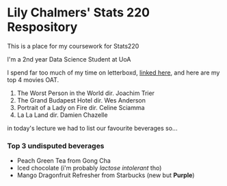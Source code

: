 # Lily Chalmers' Stats 220 Respository
This is a place for my coursework for Stats220 

I'm a 2nd year Data Science Student at UoA

I spend far too much of my time on letterboxd, [linked here](https://letterboxd.com/lgchalmers/), and here are my top 4 movies OAT.

1. The Worst Person in the World dir. Joachim Trier
2. The Grand Budapest Hotel dir. Wes Anderson
3. Portrait of a Lady on Fire dir. Celine Sciamma
4. La La Land dir. Damien Chazelle

in today's lecture we had to list our favourite beverages so...
### Top 3 undisputed beverages
* Peach Green Tea from Gong Cha
* Iced chocolate (i'm probably *lactose intolerant* tho)
* Mango Dragonfruit Refresher from Starbucks (new but **Purple**)
